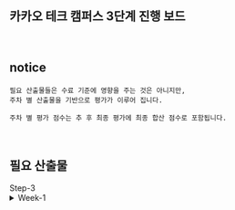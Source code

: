 ## 카카오 테크 캠퍼스 3단계 진행 보드

</br>

## notice

```
필요 산출물들은 수료 기준에 영향을 주는 것은 아니지만, 
주차 별 산출물을 기반으로 평가가 이루어 집니다.

주차 별 평가 점수는 추 후 최종 평가에 최종 합산 점수로 포함됩니다.
```

</br>

## 필요 산출물


<summary>Step-3</summary>
<div>

<details>
<summary>Week-1</summary>

✅**1주차**

```
- 5 Whys
- 마켓 리서치
- 페르소나 & 저니맵
- 와이어 프레임
- 칸반보드
```

</br>

<details>
<summary>Week-2</summary>

✅**2주차**

```
- ERD 설계서

- API 명세서
```

</br>

<details>
<summary>Week-3</summary>

✅**3주차**

```
- 최종 기획안
```

</br>

<summary>Step-3.-Week-4</summary>

✅**4주차**

```
- 4주차 github

- 4주차 노션
```

</br>

<summary>Step-3.-Week-5</summary>

✅**5주차**

```
- 5주차 github

- 5주차 노션
```

</br>

<summary>Step-3.-Week-6</summary>

✅**6주차**

```
- 6주차 github

- 중간발표자료

- 피어리뷰시트
```

</br>

<summary>Step-3.-Week-7</summary>

✅**7주차**

```
- 7주차 github

- 7주차 노션
```

</br>

<summary>Step-3.-Week-8</summary>

✅**8주차**

```
- 중간고사

```

</br>

<summary>Step-3.-Week-9</summary>

✅**9주차**

```
- 9주차 github

- 9주차 노션
```

</br>

<summary>Step-3.-Week-10</summary>

✅**10주차**

```
- 10주차 github

- 테스트 시나리오 명세서

- 테스트 결과 보고서
```

</br>

<summary>Step-3.-Week-11</summary>

✅**11주차**

```
- 최종 기획안

- 배포 인스턴스 링크
```

</br>

## **과제 상세 : 수강생들이 과제를 진행할 때, 유념해야할 것**

```
1. README.md 파일은 동료 개발자에게 프로젝트에 쉽게 랜딩하도록 돕는 중요한 소통 수단입니다.
해당 프로젝트에 대해 아무런 지식이 없는 동료들에게 설명하는 것처럼 쉽고, 간결하게 작성해주세요.

2. 좋은 개발자는 디자이너, 기획자, 마케터 등 여러 포지션에 있는 분들과 소통을 잘합니다.
UI 컴포넌트의 명칭과 이를 구현하는 능력은 필수적인 커뮤니케이션 스킬이자 필요사항이니 어떤 상황에서 해당 컴포넌트를 사용하면 좋을지 고민하며 코드를 작성해보세요.

```

</br>

## **코드리뷰 관련: PR시, 아래 내용을 포함하여 코멘트 남겨주세요.**

**1. PR 제목과 내용을 아래와 같이 작성 해주세요.**

> PR 제목 : 00조 00팀/ 00아이템 0주차 프로젝트
> 

</br>

</div>
</details>
